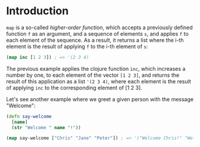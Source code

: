 # Introduction

`map` is a so-called *higher-order function*, which accepts a previously defined function `f` as an argument, and a sequence of elements `s`, and applies `f` to each element of the sequence. As a result, it returns a list where the i-th element is the result of applying `f` to the i-th element of `s`:

```clojure
(map inc [1 2 3]) ; => '(2 3 4)
```

The previous example applies the clojure function `inc`, which increases a number by one, to each element of the vector `[1 2 3]`, and returns the result of this application as a list `'(2 3 4)`, where each element is the result of applying `inc` to the corresponding element of [1 2 3].

Let's see another example where we greet a given person with the message "Welcome":

```clojure
(defn say-welcome 
  [name]
  (str "Welcome " name "!"))

(map say-welcome ["Chris" "Jane" "Peter"]) ; => '("Welcome Chris!" "Welcome Jane!" "Welcome Peter!")
```
